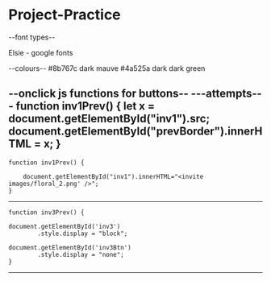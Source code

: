 # Project-Practice



--font types--

Elsie - google fonts

--colours--
#8b767c dark mauve
#4a525a dark dark green

--onclick js functions for buttons--
---attempts---
    function inv1Prev() {
        let x = document.getElementById("inv1").src;
        document.getElementById("prevBorder").innerHTML = x;
    }
-----
    function inv1Prev() {

        document.getElementById("inv1").innerHTML="<invite images/floral_2.png' />";
    }
-----

    function inv3Prev() {
    
    document.getElementById('inv3')
            .style.display = "block";

    document.getElementById('inv3Btn')
            .style.display = "none";
    }

-----
